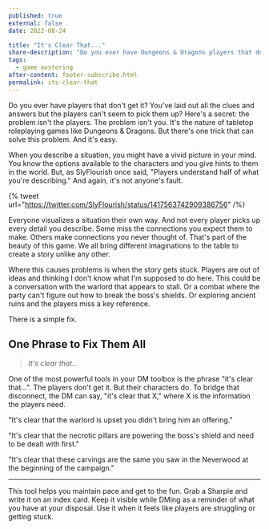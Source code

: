 ```yaml
---
published: true
external: false
date: 2022-08-24

title: "It's Clear That..."
share-description: "Do you ever have Dungeons & Dragons players that don't get it? You've laid out all the clues and answers but the players can't seem to pick them up? Luckily, there's an easy fix."
tags:
  - game mastering
after-content: footer-subscribe.html
permalink: its-clear-that
---
```


Do you ever have players that don't get it? You've laid out all the clues and answers but the players can't seem to pick them up? Here's a secret: the problem isn't the players. The problem isn't you. It's the nature of tabletop roleplaying games like Dungeons & Dragons. But there's one trick that can solve this problem. And it's easy.

When you describe a situation, you might have a vivid picture in your mind. You know the options available to the characters and you give hints to them in the world. But, as SlyFlourish once said, "Players understand half of what you're describing." And again, it's not anyone's fault.

{% tweet url="https://twitter.com/SlyFlourish/status/1417563742909386756" /%}

Everyone visualizes a situation their own way. And not every player picks up every detail you describe. Some miss the connections you expect them to make. Others make connections you never thought of. That's part of the beauty of this game. We all bring different imaginations to the table to create a story unlike any other.

Where this causes problems is when the story gets stuck. Players are out of ideas and thinking I don't know what I'm supposed to do here. This could be a conversation with the warlord that appears to stall. Or a combat where the party can't figure out how to break the boss's shields. Or exploring ancient ruins and the players miss a key reference.

There is a simple fix.

## One Phrase to Fix Them All

> *It's clear that...*

One of the most powerful tools in your DM toolbox is the phrase "it's clear that...". The players don't get it. But their characters do. To bridge that disconnect, the DM can say, "it's clear that X," where X is the information the players need.

"It's clear that the warlord is upset you didn't bring him an offering." 

"It's clear that the necrotic pillars are powering the boss's shield and need to be dealt with first."

"It's clear that these carvings are the same you saw in the Neverwood at the beginning of the campaign."

---

This tool helps you maintain pace and get to the fun. Grab a Sharpie and write it on an index card. Keep it visible while DMing as a reminder of what you have at your disposal. Use it when it feels like players are struggling or getting stuck. 